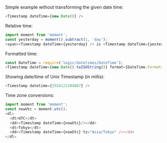 Simple example without transforming the given date time:
```js
<Timestamp dateTime={new Date()} />
```

Relative time:
```js
import moment from 'moment';
const yesterday = moment().subtract(1, 'day');
<span><Timestamp dateTime={yesterday} /> is <Timestamp dateTime={yesterday} relative />.</span>
```

Formatted time:
```js
const DateTime = require('logic/datetimes/DateTime');
<Timestamp dateTime={new Date().toISOString()} format={DateTime.Formats.COMPLETE} />
```

Showing date/time of Unix Timestamp (in millis):
```js
<Timestamp datetime={1554121284687} />
```

Time zone conversions:
```js
import moment from 'moment';
const nowUtc = moment.utc();
<dl>
  <dt>UTC</dt>
  <dd><Timestamp dateTime={nowUtc}/></dd>
  <dt>Tokyo</dt>
  <dd><Timestamp dateTime={nowUtc} tz="Asia/Tokyo" /></dd>
</dl>
```
